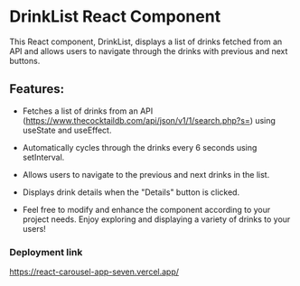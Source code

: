 # DrinkList React Component
This React component, DrinkList, displays a list of drinks fetched from an API and allows users to navigate through the drinks with previous and next buttons. 

## Features:
- Fetches a list of drinks from an API (https://www.thecocktaildb.com/api/json/v1/1/search.php?s=) using useState and useEffect.
- Automatically cycles through the drinks every 6 seconds using setInterval.
- Allows users to navigate to the previous and next drinks in the list.
- Displays drink details when the "Details" button is clicked.

- Feel free to modify and enhance the component according to your project needs. Enjoy exploring and displaying a variety of drinks to your users! 

### Deployment link 
https://react-carousel-app-seven.vercel.app/